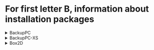 # For first letter B, information about installation packages

<details>
<summary>BackupPC</summary>

```
From repo    : fedora
Short desc   : High-performance backup system
URL          : http://backuppc.github.io/backuppc/index.html
License      : GPLv2+
Descript     : BackupPC is a high-performance, enterprise-grade system for backing up Linux
             : and WinXX and Mac OS X PCs and laptops to a server's disk. BackupPC is highly
             : configurable and easy to install and maintain.
             : 
             : NOTE: Proper configuration is required after install, see README.setup for more
             : information.
```

</details>

<details>
<summary>BackupPC-XS</summary>

```
From repo    : fedora
Short desc   : Implementation of various BackupPC functions in a perl-callable module
URL          : https://github.com/backuppc/backuppc-xs
License      : GPLv3+ and (GPL+ or Artistic) and zlib
Descript     : BackupPC::XS implements various BackupPC functions in a perl-callable
             : module.  This module is required for BackupPC V4+.
```

</details>

<details>
<summary>Box2D</summary>

```
From repo    : anaconda
Short desc   : A 2D Physics Engine for Games
URL          : http://box2d.org/
License      : zlib
Descript     : Box2D is an open source C++ engine for simulating rigid bodies in 2D.
             : Box2D is developed by Erin Catto and has the zlib license.
             : While the zlib license does not require acknowledgement,
             : we encourage you to give credit to Box2D in your product.
```

</details>

